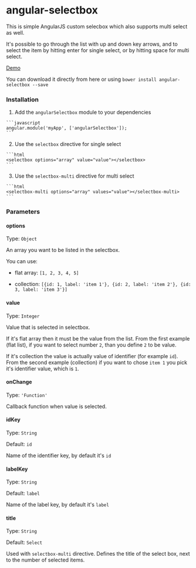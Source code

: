 angular-selectbox
====

This is simple AngularJS custom selecbox which also supports multi select as well.

It's possible to go through the list with up and down key arrows, and to select the item by hitting enter for single select,
or by hitting space for multi select.

[Demo](http://milica.github.io/angular-selectbox/)

You can download it directly from here or using `bower install angular-selectbox --save`

### Installation

  1. Add the `angularSelectbox` module to your dependencies

    ```javascript
    angular.module('myApp', ['angularSelectbox']);
    ```

  2. Use the `selectbox` directive for single select
  
    ```html
    <selectbox options="array" value="value"></selectbox>
    ```

  3. Use the `selectbox-multi` directive for multi select
  
    ```html
    <selectbox-multi options="array" values="value"></selectbox-multi>
    ```

### Parameters

#### options
Type: `Object`

An array you want to be listed in the selectbox.
 
You can use:

  - flat array: `[1, 2, 3, 4, 5]`
  
  - collection:  `[{id: 1, label: 'item 1'}, {id: 2, label: 'item 2'}, {id: 3, label: 'item 3'}]`

#### value
Type: `Integer`

Value that is selected in selectbox.
 
If it's flat array then it must be the value from the list. 
From the first example (flat list), if you want to select number `2`, than you define `2` to be value.

If it's collection the value is actually value of identifier (for example `id`).
From the second example (collection) if you want to chose `item 1` you pick it's identifier value, which is `1`.

#### onChange
Type: `'Function'`

Callback function when value is selected.

#### idKey
Type: `String`

Default: `id`

Name of the identifier key, by default it's `id`

#### labelKey
Type: `String`

Default: `label`

Name of the label key, by default it's `label`

#### title
Type: `String`

Default: `Select`

Used with `selectbox-multi` directive. Defines the title of the select box, next to the number of selected items.

